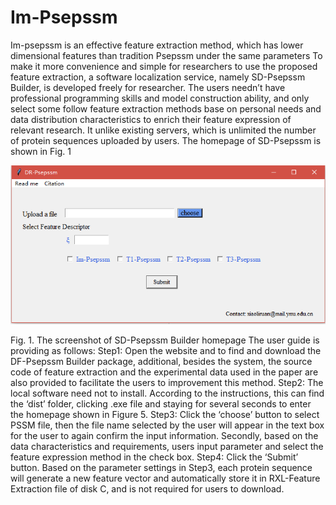 # Im-Psepssm
Im-psepssm is an effective feature extraction method, which has lower dimensional features than tradition Psepssm under the same parameters
To make it more convenience and simple for researchers to use the proposed feature extraction, a software localization service, namely SD-Psepssm Builder, is developed freely for researcher. The users needn’t have professional programming skills and model construction ability, and only select some follow feature extraction methods base on personal needs and data distribution characteristics to enrich their feature expression of relevant research. It unlike existing servers, which is unlimited the number of protein sequences uploaded by users. The homepage of SD-Psepssm is shown in Fig. 1
 
  ![image](https://github.com/ruanxiaoli/Im-Psepssm/blob/master/image/homepage.png)

Fig. 1. The screenshot of SD-Psepssm Builder homepage
The user guide is providing as follows:
Step1: Open the website and to find and download the DF-Psepssm Builder package, additional, besides the system, the source code of feature extraction and the experimental data used in the paper are also provided to facilitate the users to improvement this method.
Step2: The local software need not to install. According to the instructions, this can find the ‘dist’ folder, clicking .exe file and staying for several seconds to enter the homepage shown in Figure 5.
Step3: Click the ‘choose’ button to select PSSM file, then the file name selected by the user will appear in the text box for the user to again confirm the input information. Secondly, based on the data characteristics and requirements, users input parameter   and select the feature expression method in the check box. 
Step4: Click the ‘Submit’ button. Based on the parameter settings in Step3, each protein sequence will generate a new feature vector and automatically store it in RXL-Feature Extraction file of disk C, and is not required for users to download. 
